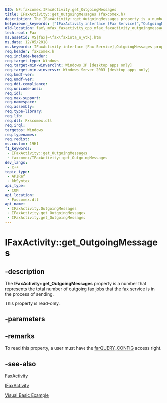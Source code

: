 ```yaml
---
UID: NF:faxcomex.IFaxActivity.get_OutgoingMessages
title: IFaxActivity::get_OutgoingMessages (faxcomex.h)
description: The IFaxActivity::get_OutgoingMessages property is a number that represents the total number of outgoing fax jobs that the fax service is in the process of sending.
helpviewer_keywords: ["IFaxActivity interface [Fax Service]","OutgoingMessages property","IFaxActivity.OutgoingMessages","IFaxActivity.get_OutgoingMessages","IFaxActivity::OutgoingMessages","IFaxActivity::get_OutgoingMessages","OutgoingMessages property [Fax Service]","OutgoingMessages property [Fax Service]","IFaxActivity interface","_mfax_faxactivity.outgoingmessages","fax._mfax_faxactivity_cpp_mfax_faxactivity_outgoingmessages_cpp","fax._mfax_faxactivity_outgoingmessages","faxcomex/IFaxActivity::OutgoingMessages","faxcomex/IFaxActivity::get_OutgoingMessages","get_OutgoingMessages"]
old-location: fax\_mfax_faxactivity_cpp_mfax_faxactivity_outgoingmessages_cpp.htm
tech.root: Fax
ms.assetid: VS|fax|~\fax\faxinta_n_6tkj.htm
ms.date: 12/05/2018
ms.keywords: IFaxActivity interface [Fax Service],OutgoingMessages property, IFaxActivity.OutgoingMessages, IFaxActivity.get_OutgoingMessages, IFaxActivity::OutgoingMessages, IFaxActivity::get_OutgoingMessages, OutgoingMessages property [Fax Service], OutgoingMessages property [Fax Service],IFaxActivity interface, _mfax_faxactivity.outgoingmessages, fax._mfax_faxactivity_cpp_mfax_faxactivity_outgoingmessages_cpp, fax._mfax_faxactivity_outgoingmessages, faxcomex/IFaxActivity::OutgoingMessages, faxcomex/IFaxActivity::get_OutgoingMessages, get_OutgoingMessages
req.header: faxcomex.h
req.include-header: 
req.target-type: Windows
req.target-min-winverclnt: Windows XP [desktop apps only]
req.target-min-winversvr: Windows Server 2003 [desktop apps only]
req.kmdf-ver: 
req.umdf-ver: 
req.ddi-compliance: 
req.unicode-ansi: 
req.idl: 
req.max-support: 
req.namespace: 
req.assembly: 
req.type-library: 
req.lib: 
req.dll: Fxscomex.dll
req.irql: 
targetos: Windows
req.typenames: 
req.redist: 
ms.custom: 19H1
f1_keywords:
 - IFaxActivity::get_OutgoingMessages
 - faxcomex/IFaxActivity::get_OutgoingMessages
dev_langs:
 - c++
topic_type:
 - APIRef
 - kbSyntax
api_type:
 - COM
api_location:
 - Fxscomex.dll
api_name:
 - IFaxActivity.OutgoingMessages
 - IFaxActivity.get_OutgoingMessages
 - IFaxActivity.get_OutgoingMessages
---
```


# IFaxActivity::get_OutgoingMessages


## -description

The <b>IFaxActivity::get_OutgoingMessages</b> property is a number that represents the total number of outgoing fax jobs that the fax service is in the process of sending.

This property is read-only.

## -parameters

## -remarks

To read this property, a user must have the <a href="https://docs.microsoft.com/previous-versions/windows/desktop/api/faxcomex/ne-faxcomex-fax_access_rights_enum">farQUERY_CONFIG</a> access right.

## -see-also

<a href="https://docs.microsoft.com/previous-versions/windows/desktop/fax/-mfax-faxactivity">FaxActivity</a>



<a href="https://docs.microsoft.com/previous-versions/windows/desktop/api/faxcomex/nn-faxcomex-ifaxactivity">IFaxActivity</a>



<a href="https://docs.microsoft.com/previous-versions/windows/desktop/fax/-mfax-monitoring-fax-activity">Visual Basic Example</a>


